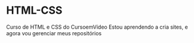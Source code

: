 # HTML-CSS
 Curso de HTML e CSS do CursoemVídeo
 Estou aprendendo a cria sites, e agora vou gerenciar meus repositórios
